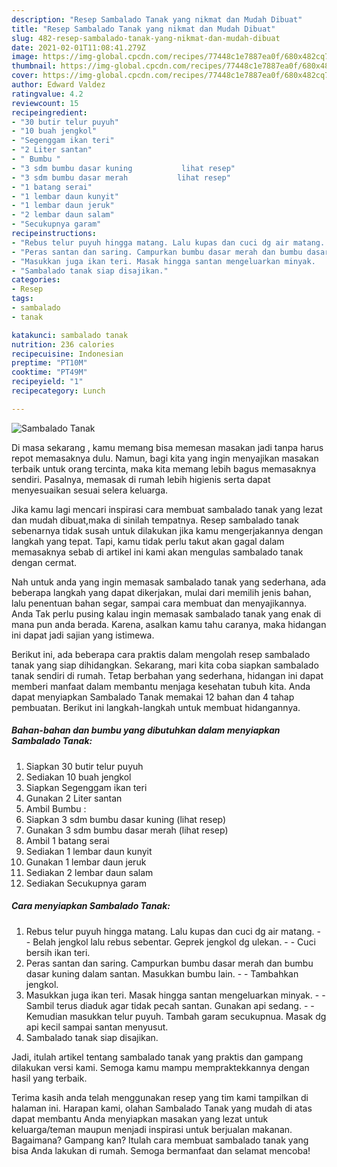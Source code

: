 ```yaml
---
description: "Resep Sambalado Tanak yang nikmat dan Mudah Dibuat"
title: "Resep Sambalado Tanak yang nikmat dan Mudah Dibuat"
slug: 482-resep-sambalado-tanak-yang-nikmat-dan-mudah-dibuat
date: 2021-02-01T11:08:41.279Z
image: https://img-global.cpcdn.com/recipes/77448c1e7887ea0f/680x482cq70/sambalado-tanak-foto-resep-utama.jpg
thumbnail: https://img-global.cpcdn.com/recipes/77448c1e7887ea0f/680x482cq70/sambalado-tanak-foto-resep-utama.jpg
cover: https://img-global.cpcdn.com/recipes/77448c1e7887ea0f/680x482cq70/sambalado-tanak-foto-resep-utama.jpg
author: Edward Valdez
ratingvalue: 4.2
reviewcount: 15
recipeingredient:
- "30 butir telur puyuh"
- "10 buah jengkol"
- "Segenggam ikan teri"
- "2 Liter santan"
- " Bumbu "
- "3 sdm bumbu dasar kuning           lihat resep"
- "3 sdm bumbu dasar merah           lihat resep"
- "1 batang serai"
- "1 lembar daun kunyit"
- "1 lembar daun jeruk"
- "2 lembar daun salam"
- "Secukupnya garam"
recipeinstructions:
- "Rebus telur puyuh hingga matang. Lalu kupas dan cuci dg air matang.  Belah jengkol lalu rebus sebentar. Geprek jengkol dg ulekan.  Cuci bersih ikan teri."
- "Peras santan dan saring. Campurkan bumbu dasar merah dan bumbu dasar kuning dalam santan. Masukkan bumbu lain.   Tambahkan jengkol."
- "Masukkan juga ikan teri. Masak hingga santan mengeluarkan minyak.   Sambil terus diaduk agar tidak pecah santan. Gunakan api sedang.  Kemudian masukkan telur puyuh. Tambah garam secukupnua. Masak dg api kecil sampai santan menyusut."
- "Sambalado tanak siap disajikan."
categories:
- Resep
tags:
- sambalado
- tanak

katakunci: sambalado tanak 
nutrition: 236 calories
recipecuisine: Indonesian
preptime: "PT10M"
cooktime: "PT49M"
recipeyield: "1"
recipecategory: Lunch

---
```



![Sambalado Tanak](https://img-global.cpcdn.com/recipes/77448c1e7887ea0f/680x482cq70/sambalado-tanak-foto-resep-utama.jpg)

Di masa  sekarang , kamu memang bisa memesan masakan jadi tanpa harus repot memasaknya dulu. Namun, bagi kita yang ingin menyajikan masakan terbaik untuk orang tercinta, maka kita memang lebih bagus memasaknya sendiri. Pasalnya, memasak di rumah lebih higienis serta dapat menyesuaikan sesuai selera keluarga.

Jika kamu lagi mencari inspirasi cara membuat sambalado tanak yang lezat dan mudah dibuat,maka di sinilah tempatnya. Resep sambalado tanak  sebenarnya tidak susah untuk dilakukan jika kamu mengerjakannya dengan langkah yang tepat. Tapi, kamu tidak perlu takut akan gagal dalam memasaknya 
sebab di artikel ini kami akan mengulas sambalado tanak dengan cermat.  



Nah untuk anda yang ingin memasak sambalado tanak yang sederhana, ada beberapa langkah yang dapat dikerjakan, mulai dari memilih jenis bahan, lalu penentuan bahan segar, sampai cara membuat dan menyajikannya. Anda Tak perlu pusing kalau ingin memasak sambalado tanak yang enak di mana pun anda berada. Karena, asalkan kamu  tahu caranya, maka hidangan ini dapat jadi sajian yang istimewa.

Berikut ini, ada beberapa cara praktis  dalam mengolah resep sambalado tanak yang siap dihidangkan. Sekarang, mari kita coba siapkan sambalado tanak sendiri di rumah. Tetap berbahan yang sederhana, hidangan ini dapat memberi manfaat dalam membantu menjaga kesehatan tubuh kita. Anda dapat menyiapkan Sambalado Tanak memakai 12 bahan dan 4 tahap pembuatan. Berikut ini langkah-langkah untuk membuat hidangannya.

<!--inarticleads1-->

##### Bahan-bahan dan bumbu yang dibutuhkan dalam menyiapkan Sambalado Tanak:

1. Siapkan 30 butir telur puyuh
1. Sediakan 10 buah jengkol
1. Siapkan Segenggam ikan teri
1. Gunakan 2 Liter santan
1. Ambil  Bumbu :
1. Siapkan 3 sdm bumbu dasar kuning           (lihat resep)
1. Gunakan 3 sdm bumbu dasar merah           (lihat resep)
1. Ambil 1 batang serai
1. Sediakan 1 lembar daun kunyit
1. Gunakan 1 lembar daun jeruk
1. Sediakan 2 lembar daun salam
1. Sediakan Secukupnya garam




<!--inarticleads2-->

##### Cara menyiapkan Sambalado Tanak:

1. Rebus telur puyuh hingga matang. Lalu kupas dan cuci dg air matang. -  - Belah jengkol lalu rebus sebentar. Geprek jengkol dg ulekan. -  - Cuci bersih ikan teri.
1. Peras santan dan saring. Campurkan bumbu dasar merah dan bumbu dasar kuning dalam santan. Masukkan bumbu lain.  -  - Tambahkan jengkol.
1. Masukkan juga ikan teri. Masak hingga santan mengeluarkan minyak.  -  - Sambil terus diaduk agar tidak pecah santan. Gunakan api sedang. -  - Kemudian masukkan telur puyuh. Tambah garam secukupnua. Masak dg api kecil sampai santan menyusut.
1. Sambalado tanak siap disajikan.




Jadi, itulah artikel tentang  sambalado tanak  yang praktis dan gampang dilakukan versi kami. Semoga kamu mampu mempraktekkannya dengan hasil yang terbaik. 

Terima kasih anda telah menggunakan resep yang tim kami tampilkan di halaman ini. Harapan kami, olahan  Sambalado Tanak yang mudah di atas dapat membantu Anda menyiapkan masakan yang lezat untuk keluarga/teman maupun menjadi inspirasi untuk berjualan makanan. Bagaimana? Gampang kan? Itulah cara membuat sambalado tanak yang bisa Anda lakukan di rumah. Semoga bermanfaat dan selamat mencoba!

